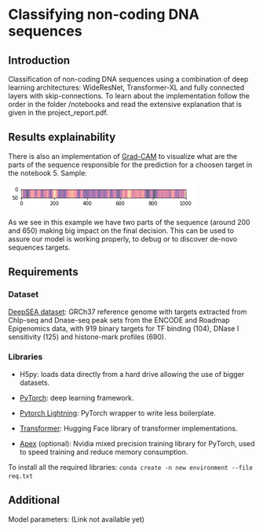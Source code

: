 # Classifying non-coding DNA sequences

## Introduction

Classification of non-coding DNA sequences using a combination of deep learning architectures: WideResNet, Transformer-XL and fully connected layers with skip-connections. To learn about the implementation follow the order in the folder /notebooks and read the extensive explanation that is given in the project_report.pdf.

## Results explainability

There is also an implementation of [Grad-CAM](https://arxiv.org/abs/1610.02391) to visualize what are the parts of the sequence responsible for the prediction for a choosen target in the notebook 5. Sample:

![Grad-CAM](data/img/grad_cam_sample.png)

As we see in this example we have two parts of the sequence (around 200 and 650) making big impact on the final decision. This can be used to assure our model is working properly, to debug or to discover de-novo sequences targets.

## Requirements

### Dataset

[DeepSEA dataset](http://deepsea.princeton.edu/media/code/deepsea_train_bundle.v0.9.tar.gz): GRCh37 reference genome with targets extracted from ChIp-seq and Dnase-seq peak sets from the ENCODE and Roadmap Epigenomics data, with 919 binary targets for TF binding (104), DNase I sensitivity (125) and histone-mark profiles (690).

### Libraries

* H5py: loads data directly from a hard drive allowing the use of bigger datasets.

* [PyTorch](https://github.com/pytorch/pytorch): deep learning framework.

* [Pytorch Lightning](https://github.com/PyTorchLightning/pytorch-lightning): PyTorch wrapper to write less boilerplate.

* [Transformer](https://github.com/huggingface/transformers): Hugging Face library of transformer implementations.

* [Apex](https://github.com/NVIDIA/apex) (optional): Nvidia mixed precision training library for PyTorch, used to speed training and reduce memory consumption.

To install all the required libraries: `conda create -n new environment --file req.txt`

## Additional

Model parameters: (Link not available yet)

